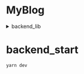 # MyBlog

<details>

<summary>backend_lib</summary>

- express : 서버 프레임워크
- cors : CORS 문제 해결
  - cross-origin HTTP
  - 프론트엔드와 백엔드의 서버가 다른데 프론트에서 백엔드에 요청을 보내서 생김
- dotenv : .env 파일 사용하기
- hpp, helmet : 보안상 취약점 보안
- mongoose : 몽고디비를 자바스크립트로만 사용하기
- moment : 몽고디비 한국시간으로 맞추기

<hr>

- @babel/cli : 바벨을 터미널에서 명령어처럼 사용
- @babel/core, : 바벨의 핵심 파일, 바벨의 다른 모듈들이 종속성을 가진다.
- @babel/node : 바벨의 CLI 도구 중 하나이다. 이전 버전의 babel-cli 로부터 분리되었다.
- @babel/preset-env : 바벨의 preset 중 하나로 es6+ 이상의 자바스크립트를 각 브라우저/ 노드 환경에 맞는 코드로 변환시켜준다.
- babel-loader : 최종적으로 컴파일
- @babel/polyfill : ES5에 존재하지 않는 최신문법을 지원

<hr>

- morgan : 서버의 로그 보여줌
- nodemon : 파일을 관찰하다 변화가 있으면 애플리케이션을 재실행 해준다.

</details>

# backend_start

`yarn dev`
